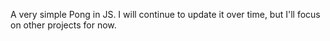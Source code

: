 A very simple Pong in JS. I will continue to update it over time, but I'll focus on other projects for now.